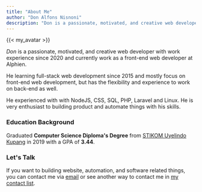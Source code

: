 ```yaml
---
title: "About Me"
author: "Don Alfons Nisnoni"
description: "Don is a passionate, motivated, and creative web developer with work experience since 2020. He mostly focus on front-end, but has the flexibility and experience to work on back-end as well."
---
```


{{< my_avatar >}}

_Don_ is a passionate, motivated, and creative web developer with work experience since 2020 and currently work as a front-end web developer at Alphien.

He learning full-stack web development since 2015 and mostly focus on front-end web development, but has the flexibility and experience to work on back-end as well.

He experienced with with NodeJS, CSS, SQL, PHP, Laravel and Linux. He is very enthusiast to building product and automate things with his skills.

### Education Background

Graduated **Computer Science Diploma's Degree** from [STIKOM Uyelindo Kupang](https://uyelindo.ac.id) in 2019 with a GPA of **3.44**.

### Let's Talk

If you want to building website, automation, and software related things, you can contact me via [email](mailto:donalfonsnnisnoni@gmail.com) or see another way to contact me in [my contact list](https://link.gallery/donnisnoni).
